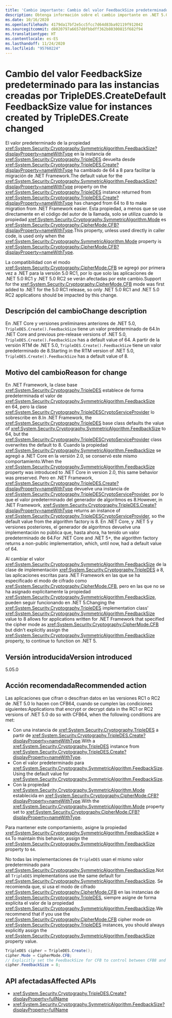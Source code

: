 ```yaml
---
title: 'Cambio importante: Cambio del valor FeedbackSize predeterminado para las instancias creadas por TripleDES.Create'
description: Obtenga información sobre el cambio importante en .NET 5.0, donde el valor predeterminado de la propiedad FeedbackSize en la instancia de TripleDES devuelta desde TripleDES.Create() ha cambiado de 64 a 8.
ms.date: 10/16/2020
ms.openlocfilehash: 4179da17bf2e5cc5fcc7d64d83ba92119f912042
ms.sourcegitcommit: d8020797a6657d0fbbdff362b80300815f682f94
ms.translationtype: HT
ms.contentlocale: es-ES
ms.lasthandoff: 11/24/2020
ms.locfileid: "95760224"
---
```

# <a name="default-feedbacksize-value-for-instances-created-by-tripledescreate-changed"></a><span data-ttu-id="d2cf2-103">Cambio del valor FeedbackSize predeterminado para las instancias creadas por TripleDES.Create</span><span class="sxs-lookup"><span data-stu-id="d2cf2-103">Default FeedbackSize value for instances created by TripleDES.Create changed</span></span>

<span data-ttu-id="d2cf2-104">El valor predeterminado de la propiedad <xref:System.Security.Cryptography.SymmetricAlgorithm.FeedbackSize?displayProperty=nameWithType> en la instancia de <xref:System.Security.Cryptography.TripleDES> devuelta desde <xref:System.Security.Cryptography.TripleDES.Create?displayProperty=nameWithType> ha cambiado de 64 a 8 para facilitar la migración de .NET Framework.</span><span class="sxs-lookup"><span data-stu-id="d2cf2-104">The default value for the <xref:System.Security.Cryptography.SymmetricAlgorithm.FeedbackSize?displayProperty=nameWithType> property on the <xref:System.Security.Cryptography.TripleDES> instance returned from <xref:System.Security.Cryptography.TripleDES.Create?displayProperty=nameWithType> has changed from 64 to 8 to make migration from .NET Framework easier.</span></span> <span data-ttu-id="d2cf2-105">Esta propiedad, a menos que se use directamente en el código del autor de la llamada, solo se utiliza cuando la propiedad <xref:System.Security.Cryptography.SymmetricAlgorithm.Mode> es <xref:System.Security.Cryptography.CipherMode.CFB?displayProperty=nameWithType>.</span><span class="sxs-lookup"><span data-stu-id="d2cf2-105">This property, unless used directly in caller code, is used only when the <xref:System.Security.Cryptography.SymmetricAlgorithm.Mode> property is <xref:System.Security.Cryptography.CipherMode.CFB?displayProperty=nameWithType>.</span></span>

<span data-ttu-id="d2cf2-106">La compatibilidad con el modo <xref:System.Security.Cryptography.CipherMode.CFB> se agregó por primera vez a .NET para la versión 5.0 RC1, por lo que solo las aplicaciones de .NET 5.0 RC1 y .NET 5.0 RC2 se verán afectadas por este cambio.</span><span class="sxs-lookup"><span data-stu-id="d2cf2-106">Support for the <xref:System.Security.Cryptography.CipherMode.CFB> mode was first added to .NET for the 5.0 RC1 release, so only .NET 5.0 RC1 and .NET 5.0 RC2 applications should be impacted by this change.</span></span>

## <a name="change-description"></a><span data-ttu-id="d2cf2-107">Descripción del cambio</span><span class="sxs-lookup"><span data-stu-id="d2cf2-107">Change description</span></span>

<span data-ttu-id="d2cf2-108">En .NET Core y versiones preliminares anteriores de .NET 5.0, `TripleDES.Create().FeedbackSize` tiene un valor predeterminado de 64.</span><span class="sxs-lookup"><span data-stu-id="d2cf2-108">In .NET Core and previous pre-release versions of .NET 5.0, `TripleDES.Create().FeedbackSize` has a default value of 64.</span></span> <span data-ttu-id="d2cf2-109">A partir de la versión RTM de .NET 5.0, `TripleDES.Create().FeedbackSize` tiene un valor predeterminado de 8.</span><span class="sxs-lookup"><span data-stu-id="d2cf2-109">Starting in the RTM version of .NET 5.0, `TripleDES.Create().FeedbackSize` has a default value of 8.</span></span>

## <a name="reason-for-change"></a><span data-ttu-id="d2cf2-110">Motivo del cambio</span><span class="sxs-lookup"><span data-stu-id="d2cf2-110">Reason for change</span></span>

<span data-ttu-id="d2cf2-111">En .NET Framework, la clase base <xref:System.Security.Cryptography.TripleDES> establece de forma predeterminada el valor de <xref:System.Security.Cryptography.SymmetricAlgorithm.FeedbackSize> en 64, pero la clase <xref:System.Security.Cryptography.TripleDESCryptoServiceProvider> lo sobrescribe en 8.</span><span class="sxs-lookup"><span data-stu-id="d2cf2-111">In .NET Framework, the <xref:System.Security.Cryptography.TripleDES> base class defaults the value of <xref:System.Security.Cryptography.SymmetricAlgorithm.FeedbackSize> to 64, but the <xref:System.Security.Cryptography.TripleDESCryptoServiceProvider> class overwrites the default to 8.</span></span> <span data-ttu-id="d2cf2-112">Cuando la propiedad <xref:System.Security.Cryptography.SymmetricAlgorithm.FeedbackSize> se agregó a .NET Core en la versión 2.0, se conservó este mismo comportamiento.</span><span class="sxs-lookup"><span data-stu-id="d2cf2-112">When the <xref:System.Security.Cryptography.SymmetricAlgorithm.FeedbackSize> property was introduced to .NET Core in version 2.0, this same behavior was preserved.</span></span> <span data-ttu-id="d2cf2-113">Pero en .NET Framework, <xref:System.Security.Cryptography.TripleDES.Create?displayProperty=nameWithType> devuelve una instancia de <xref:System.Security.Cryptography.TripleDESCryptoServiceProvider>, por lo que el valor predeterminado del generador de algoritmos es 8.</span><span class="sxs-lookup"><span data-stu-id="d2cf2-113">However, in .NET Framework, <xref:System.Security.Cryptography.TripleDES.Create?displayProperty=nameWithType> returns an instance of <xref:System.Security.Cryptography.TripleDESCryptoServiceProvider>, so the default value from the algorithm factory is 8.</span></span> <span data-ttu-id="d2cf2-114">En .NET Core, y .NET 5 y versiones posteriores, el generador de algoritmos devuelve una implementación no pública que, hasta ahora, ha tenido un valor predeterminado de 64.</span><span class="sxs-lookup"><span data-stu-id="d2cf2-114">For .NET Core and .NET 5+, the algorithm factory returns a non-public implementation, which, until now, had a default value of 64.</span></span>

<span data-ttu-id="d2cf2-115">Al cambiar el valor <xref:System.Security.Cryptography.SymmetricAlgorithm.FeedbackSize> de la clase de implementación <xref:System.Security.Cryptography.TripleDES> a 8, las aplicaciones escritas para .NET Framework en las que se ha especificado el modo de cifrado como <xref:System.Security.Cryptography.CipherMode.CFB>, pero en las que no se ha asignado explícitamente la propiedad <xref:System.Security.Cryptography.SymmetricAlgorithm.FeedbackSize>, pueden seguir funcionando en .NET 5.</span><span class="sxs-lookup"><span data-stu-id="d2cf2-115">Changing the <xref:System.Security.Cryptography.TripleDES> implementation class' <xref:System.Security.Cryptography.SymmetricAlgorithm.FeedbackSize> value to 8 allows for applications written for .NET Framework that specified the cipher mode as <xref:System.Security.Cryptography.CipherMode.CFB> but didn't explicitly assign the <xref:System.Security.Cryptography.SymmetricAlgorithm.FeedbackSize> property, to continue to function on .NET 5.</span></span>

## <a name="version-introduced"></a><span data-ttu-id="d2cf2-116">Versión introducida</span><span class="sxs-lookup"><span data-stu-id="d2cf2-116">Version introduced</span></span>

<span data-ttu-id="d2cf2-117">5.0</span><span class="sxs-lookup"><span data-stu-id="d2cf2-117">5.0</span></span>

## <a name="recommended-action"></a><span data-ttu-id="d2cf2-118">Acción recomendada</span><span class="sxs-lookup"><span data-stu-id="d2cf2-118">Recommended action</span></span>

<span data-ttu-id="d2cf2-119">Las aplicaciones que cifran o descifran datos en las versiones RC1 o RC2 de .NET 5.0 lo hacen con CFB64, cuando se cumplen las condiciones siguientes:</span><span class="sxs-lookup"><span data-stu-id="d2cf2-119">Applications that encrypt or decrypt data in the RC1 or RC2 versions of .NET 5.0 do so with CFB64, when the following conditions are met:</span></span>

- <span data-ttu-id="d2cf2-120">Con una instancia de <xref:System.Security.Cryptography.TripleDES> a partir de <xref:System.Security.Cryptography.TripleDES.Create?displayProperty=nameWithType>.</span><span class="sxs-lookup"><span data-stu-id="d2cf2-120">With a <xref:System.Security.Cryptography.TripleDES> instance from <xref:System.Security.Cryptography.TripleDES.Create?displayProperty=nameWithType>.</span></span>
- <span data-ttu-id="d2cf2-121">Con el valor predeterminado para <xref:System.Security.Cryptography.SymmetricAlgorithm.FeedbackSize>.</span><span class="sxs-lookup"><span data-stu-id="d2cf2-121">Using the default value for <xref:System.Security.Cryptography.SymmetricAlgorithm.FeedbackSize>.</span></span>
- <span data-ttu-id="d2cf2-122">Con la propiedad <xref:System.Security.Cryptography.SymmetricAlgorithm.Mode> establecida en <xref:System.Security.Cryptography.CipherMode.CFB?displayProperty=nameWithType>.</span><span class="sxs-lookup"><span data-stu-id="d2cf2-122">With the <xref:System.Security.Cryptography.SymmetricAlgorithm.Mode> property set to <xref:System.Security.Cryptography.CipherMode.CFB?displayProperty=nameWithType>.</span></span>

<span data-ttu-id="d2cf2-123">Para mantener este comportamiento, asigne la propiedad <xref:System.Security.Cryptography.SymmetricAlgorithm.FeedbackSize> a `64`.</span><span class="sxs-lookup"><span data-stu-id="d2cf2-123">To maintain this behavior, assign the <xref:System.Security.Cryptography.SymmetricAlgorithm.FeedbackSize> property to `64`.</span></span>

<span data-ttu-id="d2cf2-124">No todas las implementaciones de `TripleDES` usan el mismo valor predeterminado para <xref:System.Security.Cryptography.SymmetricAlgorithm.FeedbackSize>.</span><span class="sxs-lookup"><span data-stu-id="d2cf2-124">Not all `TripleDES` implementations use the same default for <xref:System.Security.Cryptography.SymmetricAlgorithm.FeedbackSize>.</span></span> <span data-ttu-id="d2cf2-125">Se recomienda que, si usa el modo de cifrado <xref:System.Security.Cryptography.CipherMode.CFB> en las instancias de <xref:System.Security.Cryptography.TripleDES>, siempre asigne de forma explícita el valor de la propiedad <xref:System.Security.Cryptography.SymmetricAlgorithm.FeedbackSize>.</span><span class="sxs-lookup"><span data-stu-id="d2cf2-125">We recommend that if you use the <xref:System.Security.Cryptography.CipherMode.CFB> cipher mode on <xref:System.Security.Cryptography.TripleDES> instances, you should always explicitly assign the <xref:System.Security.Cryptography.SymmetricAlgorithm.FeedbackSize> property value.</span></span>

```csharp
TripleDES cipher = TripleDES.Create();
cipher.Mode = CipherMode.CFB;
// Explicitly set the FeedbackSize for CFB to control between CFB8 and CFB64.
cipher.FeedbackSize = 8;
```

## <a name="affected-apis"></a><span data-ttu-id="d2cf2-126">API afectadas</span><span class="sxs-lookup"><span data-stu-id="d2cf2-126">Affected APIs</span></span>

- <xref:System.Security.Cryptography.TripleDES.Create?displayProperty=fullName>
- <xref:System.Security.Cryptography.SymmetricAlgorithm.FeedbackSize?displayProperty=fullName>

<!--

### Affected APIs

- `M:System.Security.Cryptography.TripleDES.Create`
- `P:System.Security.Cryptography.SymmetricAlgorithm.FeedbackSize`

### Category

- Cryptography

-->
